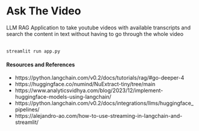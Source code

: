 <h1> Ask The Video</h1>
LLM RAG Application to take youtube videos with available transcripts and search the content in text without having to go through the whole video

</br>
</br>

`streamlit run app.py`


<h4>Resources and References</h4>
<ul>
<li>https://python.langchain.com/v0.2/docs/tutorials/rag/#go-deeper-4</li>
<li>https://huggingface.co/numind/NuExtract-tiny/tree/main</li>
<li>https://www.analyticsvidhya.com/blog/2023/12/implement-huggingface-models-using-langchain/</li>
<li>https://python.langchain.com/v0.2/docs/integrations/llms/huggingface_pipelines/</li>
<li>https://alejandro-ao.com/how-to-use-streaming-in-langchain-and-streamlit/</li>
</ul>
